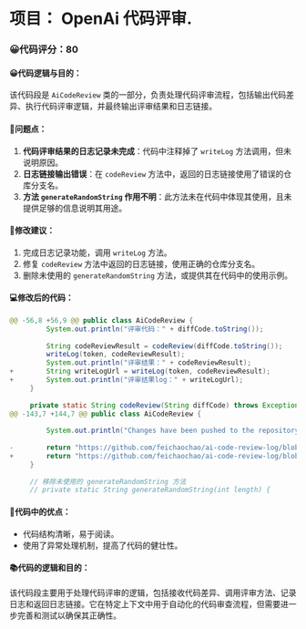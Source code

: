 # 项目： OpenAi 代码评审.
### 😀代码评分：80
#### 😀代码逻辑与目的：
该代码段是 `AiCodeReview` 类的一部分，负责处理代码评审流程，包括输出代码差异、执行代码评审逻辑，并最终输出评审结果和日志链接。

#### 🤔问题点：
1. **代码评审结果的日志记录未完成**：代码中注释掉了 `writeLog` 方法调用，但未说明原因。
2. **日志链接输出错误**：在 `codeReview` 方法中，返回的日志链接使用了错误的仓库分支名。
3. **方法 `generateRandomString` 作用不明**：此方法未在代码中体现其使用，且未提供足够的信息说明其用途。

#### 🎯修改建议：
1. 完成日志记录功能，调用 `writeLog` 方法。
2. 修复 `codeReview` 方法中返回的日志链接，使用正确的仓库分支名。
3. 删除未使用的 `generateRandomString` 方法，或提供其在代码中的使用示例。

#### 💻修改后的代码：
```java
@@ -56,8 +56,9 @@ public class AiCodeReview {
         System.out.println("评审代码：" + diffCode.toString());
 
         String codeReviewResult = codeReview(diffCode.toString());
         writeLog(token, codeReviewResult);
         System.out.println("评审结果：" + codeReviewResult);
+        String writeLogUrl = writeLog(token, codeReviewResult);
+        System.out.println("评审结果log：" + writeLogUrl);
     }
 
     private static String codeReview(String diffCode) throws Exception {
@@ -143,7 +144,7 @@ public class AiCodeReview {
 
         System.out.println("Changes have been pushed to the repository.");
 
-        return "https://github.com/feichaochao/ai-code-review-log/blob/develop/" + dateFolderName + "/" + fileName;
+        return "https://github.com/feichaochao/ai-code-review-log/blob/main/" + dateFolderName + "/" + fileName;
     }
 
     // 移除未使用的 generateRandomString 方法
     // private static String generateRandomString(int length) {
``` 

#### 🌟代码中的优点：
- 代码结构清晰，易于阅读。
- 使用了异常处理机制，提高了代码的健壮性。

#### 📚代码的逻辑和目的：
该代码段主要用于处理代码评审的逻辑，包括接收代码差异、调用评审方法、记录日志和返回日志链接。它在特定上下文中用于自动化的代码审查流程，但需要进一步完善和测试以确保其正确性。